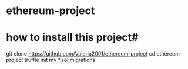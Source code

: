 # ethereum-project
# how to install this project#

git clone https://github.com/Valeria2001/ethereum-project
cd ethereum-project
truffle init
mv *.sol migrations 

